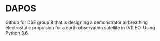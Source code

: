 # DAPOS
Github for DSE group 8 that is designing a demonstrator airbreathing electrostatic propulsion for a earth observation satellite in (V)LEO.
Using Python 3.6.

